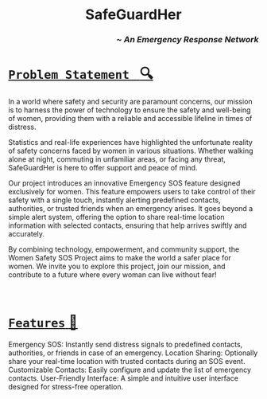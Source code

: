 <h1 align='center'> SafeGuardHer </h1>

<i><h3 align = 'right' > ~ An Emergency Response Network </h3></i>
 
# <u> `Problem Statement ` :mag: </u>
In a world where safety and security are paramount concerns, our mission is to harness the power of technology to ensure the safety and well-being of women, providing them with a reliable and accessible lifeline in times of distress.

Statistics and real-life experiences have highlighted the unfortunate reality of safety concerns faced by women in various situations. Whether walking alone at night, commuting in unfamiliar areas, or facing any threat, SafeGuardHer is here to offer support and peace of mind.

Our project introduces an innovative Emergency SOS feature designed exclusively for women. This feature empowers users to take control of their safety with a single touch, instantly alerting predefined contacts, authorities, or trusted friends when an emergency arises. It goes beyond a simple alert system, offering the option to share real-time location information with selected contacts, ensuring that help arrives swiftly and accurately.

By combining technology, empowerment, and community support, the Women Safety SOS Project aims to make the world a safer place for women. We invite you to explore this project, join our mission, and contribute to a future where every woman can live without fear!

<br>

# <u> `Features` :star2: </u>
Emergency SOS: Instantly send distress signals to predefined contacts, authorities, or friends in case of an emergency.
Location Sharing: Optionally share your real-time location with trusted contacts during an SOS event.
Customizable Contacts: Easily configure and update the list of emergency contacts.
User-Friendly Interface: A simple and intuitive user interface designed for stress-free operation.
